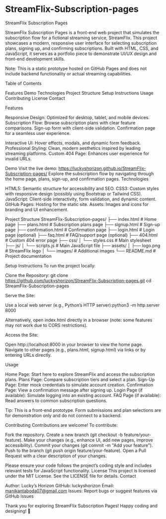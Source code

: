 # StreamFlix-Subscription-pages
StreamFlix Subscription Pages
 
StreamFlix Subscription Pages is a front-end web project that simulates the subscription flow for a fictional streaming service, StreamFlix. This project showcases a modern, responsive user interface for selecting subscription plans, signing up, and confirming subscriptions. Built with HTML, CSS, and JavaScript, it serves as a portfolio piece to demonstrate UI/UX design and front-end development skills.

Note: This is a static prototype hosted on GitHub Pages and does not include backend functionality or actual streaming capabilities.

Table of Contents

Features
Demo
Technologies
Project Structure
Setup Instructions
Usage
Contributing
License
Contact

Features

Responsive Design: Optimized for desktop, tablet, and mobile devices.
Subscription Flow:
Browse subscription plans with clear feature comparisons.
Sign-up form with client-side validation.
Confirmation page for a seamless user experience.


Interactive UI: Hover effects, modals, and dynamic form feedback.
Professional Styling: Clean, modern aesthetics inspired by leading streaming platforms.
Custom 404 Page: Enhances user experience for invalid URLs.

Demo
Visit the live demo: https://luckyshorizon.github.io/StreamFlix-Subscription-pages/
Explore the subscription flow by navigating through the home page, plans, sign-up, and confirmation pages.
Technologies

HTML5: Semantic structure for accessibility and SEO.
CSS3: Custom styles with responsive design (possibly using Bootstrap or Tailwind CSS).
JavaScript: Client-side interactivity, form validation, and dynamic content.
GitHub Pages: Hosting for the static site.
Assets: Images and icons for branding and UI enhancement.

Project Structure
StreamFlix-Subscription-pages/
├── index.html              # Home page
├── plans.html              # Subscription plans page
├── signup.html             # Sign-up page
├── confirmation.html       # Confirmation page
├── login.html              # Login page (optional)
├── faq.html                # FAQ/support page (optional)
├── 404.html                # Custom 404 error page
├── css/
│   └── styles.css          # Main stylesheet
├── js/
│   └── scripts.js          # Main JavaScript file
├── assets/
│   ├── logo.png            # StreamFlix logo
│   └── images/             # Additional images
└── README.md               # Project documentation

Setup Instructions
To run the project locally:

Clone the Repository:
git clone https://github.com/luckyshorizon/StreamFlix-Subscription-pages.git
cd StreamFlix-Subscription-pages


Serve the Site:

Use a local web server (e.g., Python’s HTTP server):python3 -m http.server 8000


Alternatively, open index.html directly in a browser (note: some features may not work due to CORS restrictions).


Access the Site:

Open http://localhost:8000 in your browser to view the home page.
Navigate to other pages (e.g., plans.html, signup.html) via links or by entering URLs directly.



Usage

Home Page: Start here to explore StreamFlix and access the subscription plans.
Plans Page: Compare subscription tiers and select a plan.
Sign-Up Page: Enter mock credentials to simulate account creation.
Confirmation Page: View a confirmation message after signing up.
Login Page (if available): Simulate logging into an existing account.
FAQ Page (if available): Read answers to common subscription questions.


Tip: This is a front-end prototype. Form submissions and plan selections are for demonstration only and do not connect to a backend.

Contributing
Contributions are welcome! To contribute:

Fork the repository.
Create a new branch (git checkout -b feature/your-feature).
Make your changes (e.g., enhance UI, add new pages, improve accessibility).
Commit your changes (git commit -m "Add your feature").
Push to the branch (git push origin feature/your-feature).
Open a Pull Request with a clear description of your changes.

Please ensure your code follows the project’s coding style and includes relevant tests for JavaScript functionality.
License
This project is licensed under the MIT License. See the LICENSE file for details.
Contact

Author: Lucky’s Horizon
GitHub: luckyshorizon
Email: manikantaboda07@gmail.com
Issues: Report bugs or suggest features via GitHub Issues


Thank you for exploring StreamFlix Subscription Pages! Happy coding and designing! 🚀
